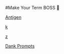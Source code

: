#Make Your Term BOSS :crown:

[Antigen](https://github.com/zsh-users/antigen)

[k](https://github.com/rimraf/k)

[z](https://github.com/rupa/z)

[Dank Prompts](https://github.com/robbyrussell/oh-my-zsh/wiki/themes)
